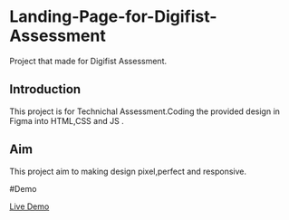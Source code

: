 # Landing-Page-for-Digifist-Assessment

Project that made for Digifist Assessment.
## Introduction

This project is for Technichal Assessment.Coding the provided design in Figma into HTML,CSS and JS .

## Aim

This project aim to making design pixel,perfect and responsive.

#Demo

[Live Demo](https://enes-sertaslan-digifist-assessment.netlify.app/)
